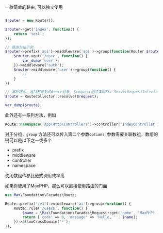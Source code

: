 一款简单的路由, 可以独立使用

```php

$router = new Router();

$router->get('index', function() {
    return 'test';
});

// 路由分组示例
$router->prefix('api')->middleware('api')->group(function(Router $router) {
    $router->get('/user', function() {
        var_dump('user');
    })->middleware('auth');
    $router->middleware('user')->group(function() {
        //
    }
})

// 解析路由，返回匹配到的Route对象, $request必须实现Psr ServerRequestInterface
$route = RouteCollector::resolve($request);

var_dump($route);
```

此外还有一系列方法，例如
```php
Route::namespace('App\Http\Controllers')->controller('IndexController')->get('/', 'index');
```
对于分组，`group` 方法还可以传入第二个参数`options`, 参数需要关联数组，数组的键可以是以下之一或多个

- prefix
- middleware
- controller
- namespace

使用数组传参比链式调用效率高

如果你使用了MaxPHP，那么可以直接使用路由的门面

```php
use Max\Foundation\Facades\Route;

Route::prefix('/v1')->middleware('ai')->group(function() {
    Route::rule('/users', function() {
        $name = \Max\Foundation\Facades\Request::get('name', 'MaxPHP!');
        return ['code' => 0, 'message' => 'Hello, ' . $name];
    })->allowCrossDomain('*');
});
```
